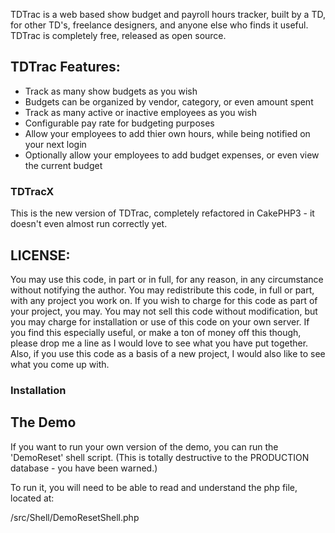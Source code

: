 TDTrac is a web based show budget and payroll hours tracker, built by a TD, for other TD's, 
freelance designers, and anyone else who finds it useful. TDTrac is completely free, released 
as open source.

## TDTrac Features:

 * Track as many show budgets as you wish
 * Budgets can be organized by vendor, category, or even amount spent
 * Track as many active or inactive employees as you wish
 * Configurable pay rate for budgeting purposes
 * Allow your employees to add thier own hours, while being notified on your next login
 * Optionally allow your employees to add budget expenses, or even view the current budget


### TDTracX

This is the new version of TDTrac, completely refactored in CakePHP3 - it doesn't even almost
run correctly yet.

## LICENSE:

You may use this code, in part or in full, for any reason, in any circumstance without notifying
the author.  You may redistribute this code, in full or part, with any project you work on.  If 
you wish to charge for this code as part of your project, you may.  You may not sell this code 
without modification, but you may charge for installation or use of this code on your own server.
If you find this especially useful, or make a ton of money off this though, please drop me a line
as I would love to see what you have put together.  Also, if you use this code as a basis of a new
project, I would also like to see what you come up with.


### Installation


## The Demo

If you want to run your own version of the demo, you can run the 'DemoReset' shell script. (This is totally destructive to the PRODUCTION database - you have been warned.)

To run it, you will need to be able to read and understand the php file, located at:

/src/Shell/DemoResetShell.php
